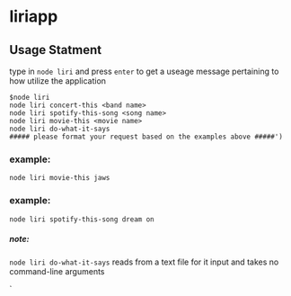 # liriapp

## Usage Statment

type in `node liri` and press `enter` to get a useage message pertaining to how utilize the application
```````
$node liri
node liri concert-this <band name>
node liri spotify-this-song <song name>
node liri movie-this <movie name>
node liri do-what-it-says
##### please format your request based on the examples above #####')

```````
### example:  
`node liri movie-this jaws`
### example:  
`node liri spotify-this-song dream on`

##### note:
`node liri do-what-it-says` reads from a text file for it input and takes no command-line arguments

`
